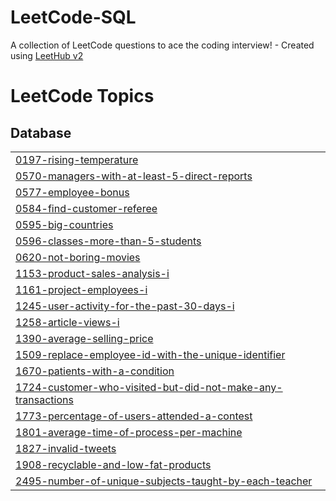 # LeetCode-SQL
A collection of LeetCode questions to ace the coding interview! - Created using [LeetHub v2](https://github.com/arunbhardwaj/LeetHub-2.0)

<!---LeetCode Topics Start-->
# LeetCode Topics
## Database
|  |
| ------- |
| [0197-rising-temperature](https://github.com/YinTaiWang/LeetCode-SQL/tree/master/0197-rising-temperature) |
| [0570-managers-with-at-least-5-direct-reports](https://github.com/YinTaiWang/LeetCode-SQL/tree/master/0570-managers-with-at-least-5-direct-reports) |
| [0577-employee-bonus](https://github.com/YinTaiWang/LeetCode-SQL/tree/master/0577-employee-bonus) |
| [0584-find-customer-referee](https://github.com/YinTaiWang/LeetCode-SQL/tree/master/0584-find-customer-referee) |
| [0595-big-countries](https://github.com/YinTaiWang/LeetCode-SQL/tree/master/0595-big-countries) |
| [0596-classes-more-than-5-students](https://github.com/YinTaiWang/LeetCode-SQL/tree/master/0596-classes-more-than-5-students) |
| [0620-not-boring-movies](https://github.com/YinTaiWang/LeetCode-SQL/tree/master/0620-not-boring-movies) |
| [1153-product-sales-analysis-i](https://github.com/YinTaiWang/LeetCode-SQL/tree/master/1153-product-sales-analysis-i) |
| [1161-project-employees-i](https://github.com/YinTaiWang/LeetCode-SQL/tree/master/1161-project-employees-i) |
| [1245-user-activity-for-the-past-30-days-i](https://github.com/YinTaiWang/LeetCode-SQL/tree/master/1245-user-activity-for-the-past-30-days-i) |
| [1258-article-views-i](https://github.com/YinTaiWang/LeetCode-SQL/tree/master/1258-article-views-i) |
| [1390-average-selling-price](https://github.com/YinTaiWang/LeetCode-SQL/tree/master/1390-average-selling-price) |
| [1509-replace-employee-id-with-the-unique-identifier](https://github.com/YinTaiWang/LeetCode-SQL/tree/master/1509-replace-employee-id-with-the-unique-identifier) |
| [1670-patients-with-a-condition](https://github.com/YinTaiWang/LeetCode-SQL/tree/master/1670-patients-with-a-condition) |
| [1724-customer-who-visited-but-did-not-make-any-transactions](https://github.com/YinTaiWang/LeetCode-SQL/tree/master/1724-customer-who-visited-but-did-not-make-any-transactions) |
| [1773-percentage-of-users-attended-a-contest](https://github.com/YinTaiWang/LeetCode-SQL/tree/master/1773-percentage-of-users-attended-a-contest) |
| [1801-average-time-of-process-per-machine](https://github.com/YinTaiWang/LeetCode-SQL/tree/master/1801-average-time-of-process-per-machine) |
| [1827-invalid-tweets](https://github.com/YinTaiWang/LeetCode-SQL/tree/master/1827-invalid-tweets) |
| [1908-recyclable-and-low-fat-products](https://github.com/YinTaiWang/LeetCode-SQL/tree/master/1908-recyclable-and-low-fat-products) |
| [2495-number-of-unique-subjects-taught-by-each-teacher](https://github.com/YinTaiWang/LeetCode-SQL/tree/master/2495-number-of-unique-subjects-taught-by-each-teacher) |
<!---LeetCode Topics End-->